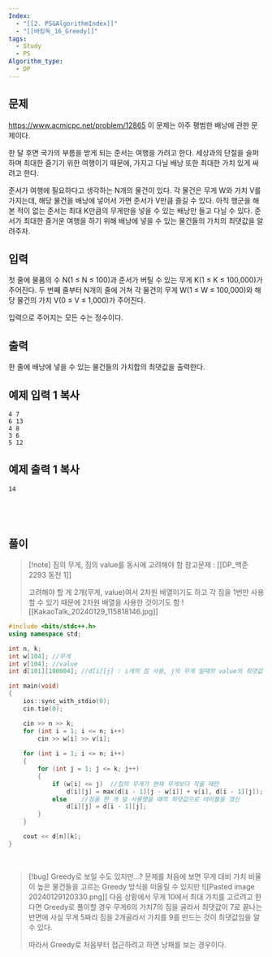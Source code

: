 ```yaml
---
Index:
  - "[[2. PS&AlgorithmIndex]]"
  - "[[바킹독_16_Greedy]]"
tags:
  - Study
  - PS
Algorithm_type:
  - DP
---
```

## 문제
https://www.acmicpc.net/problem/12865
이 문제는 아주 평범한 배낭에 관한 문제이다.

한 달 후면 국가의 부름을 받게 되는 준서는 여행을 가려고 한다. 세상과의 단절을 슬퍼하며 최대한 즐기기 위한 여행이기 때문에, 가지고 다닐 배낭 또한 최대한 가치 있게 싸려고 한다.

준서가 여행에 필요하다고 생각하는 N개의 물건이 있다. 각 물건은 무게 W와 가치 V를 가지는데, 해당 물건을 배낭에 넣어서 가면 준서가 V만큼 즐길 수 있다. 아직 행군을 해본 적이 없는 준서는 최대 K만큼의 무게만을 넣을 수 있는 배낭만 들고 다닐 수 있다. 준서가 최대한 즐거운 여행을 하기 위해 배낭에 넣을 수 있는 물건들의 가치의 최댓값을 알려주자.

## 입력

첫 줄에 물품의 수 N(1 ≤ N ≤ 100)과 준서가 버틸 수 있는 무게 K(1 ≤ K ≤ 100,000)가 주어진다. 두 번째 줄부터 N개의 줄에 거쳐 각 물건의 무게 W(1 ≤ W ≤ 100,000)와 해당 물건의 가치 V(0 ≤ V ≤ 1,000)가 주어진다.

입력으로 주어지는 모든 수는 정수이다.

## 출력

한 줄에 배낭에 넣을 수 있는 물건들의 가치합의 최댓값을 출력한다.

## 예제 입력 1 복사

```
4 7
6 13
4 8
3 6
5 12
```

## 예제 출력 1 복사

```
14
```
   
---
## 풀이
> [!note] 짐의 무게, 짐의 value를 동시에 고려해야 함
> 참고문제 : [[DP_백준2293 동전 1]]
> 
> 고려해야 할 게 2개(무게, value)여서 2차원 배열이기도 하고
> 각 짐을 1번만 사용할 수 있기 때문에 2차원 배열을 사용한 것이기도 함
> ![[KakaoTalk_20240129_115818146.jpg]]
```cpp
#include <bits/stdc++.h>
using namespace std;

int n, k;
int w[104];	//무게
int v[104];	//value
int d[101][100004];	//d[i][j] : i개의 짐 사용, j의 무게 일때의 value의 최댓값

int main(void)
{
	ios::sync_with_stdio(0);
	cin.tie(0);

	cin >> n >> k;
	for (int i = 1; i <= n; i++)
		cin >> w[i] >> v[i];
	
	for (int i = 1; i <= n; i++)
	{
		for (int j = 1; j <= k; j++)
		{
			if (w[i] <= j)	//짐의 무게가 현재 무게보다 작을 때만
				d[i][j] = max(d[i - 1][j - w[i]] + v[i], d[i - 1][j]);
			else	//짐을 한 개 덜 사용했을 때의 최댓값으로 테이블을 갱신
				d[i][j] = d[i - 1][j];
		}
	}

	cout << d[n][k];
}
```
   
> [!bug] Greedy로 보일 수도 있지만...?
> 문제를 처음에 보면 무게 대비 가치 비율이 높은 물건들을 고르는 Greedy 방식을 떠올릴 수 있지만
> ![[Pasted image 20240129120330.png]]
> 다음 상황에서 무게 10에서 최대 가치를 고르려고 한다면
> Greedy로 풀이할 경우 무게6의 가치7의 짐을 골라서 최댓값이 7로 끝나는 반면에
> 사실 무게 5짜리 짐을 2개골라서 가치를 9를 만드는 것이 최댓값임을 알 수 있다.
> 
> 따라서 Greedy로 처음부터 접근하려고 하면 낭패를 보는 경우이다.
